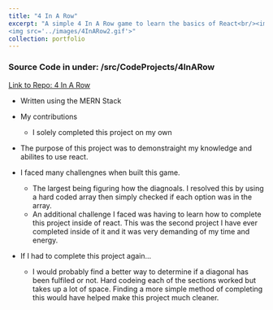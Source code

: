 ```yaml
---
title: "4 In A Row"
excerpt: "A simple 4 In A Row game to learn the basics of React<br/><img src='../images/4InARow.gif'>
<img src='../images/4InARow2.gif'>"
collection: portfolio
---
```

### Source Code in under: /src/CodeProjects/4InARow
[Link to Repo: 4 In A Row](https://github.com/BoyWonder64/4InARow.git)
- Written using the MERN Stack
-  My contributions 
    - I solely completed this project on my own
- The purpose of this project was to demonstraight my knowledge and abilites to use react. 

- I faced many challengnes when built this game. 
    - The largest being figuring how the diagnoals. I resolved this by using a hard coded array then simply checked if each option was in the array.
    - An additional challenge I faced was having to learn how to complete this project inside of react. This was the second project I have ever completed inside of it and it was very demanding of my time and energy. 
- If I had to complete this project again...
    - I would probably find a better way to determine if a diagonal has been fulfiled or not. Hard codeing each of the sections worked but takes up a lot of space. Finding a more simple method of completing this would have helped make this project much cleaner.
